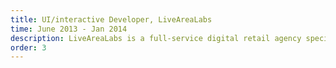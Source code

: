 ```yaml
---
title: UI/interactive Developer, LiveAreaLabs
time: June 2013 - Jan 2014
description: LiveAreaLabs is a full-service digital retail agency specializing in the creation of flagship experiences for their clients brands. As a member of the UI team I worked hand-in-hand with designers and UX arcitects to service the client base. I was the lead UI developer during the redesign of www.brooksrunning.com and during the launch of "Meet Brooks".
order: 3
---
```

